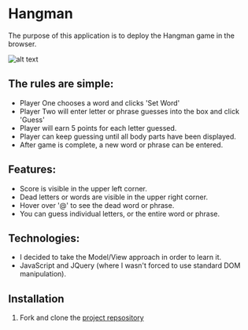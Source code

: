 # Hangman

The purpose of this application is to deploy the Hangman game in the browser.

![alt text]("./image.png")

## The rules are simple:
* Player One chooses a word and clicks 'Set Word'
* Player Two will enter letter or phrase guesses into the box and click 'Guess'
* Player will earn 5 points for each letter guessed.
* Player can keep guessing until all body parts have been displayed.
* After game is complete, a new word or phrase can be entered.

## Features:
* Score is visible in the upper left corner.
* Dead letters or words are visible in the upper right corner.
* Hover over '@' to see the dead word or phrase.
* You can guess individual letters, or the entire word or phrase.

## Technologies:
* I decided to take the Model/View approach in order to learn it.
* JavaScript and JQuery (where I wasn't forced to use standard DOM manipulation).

## Installation
1. Fork and clone the [project repsository](https://github.com/rossjdavis/hangman/tree/gh-pages")
